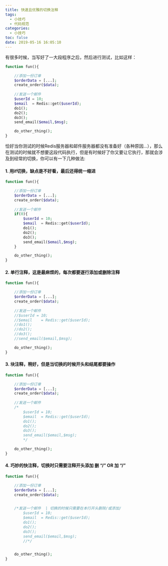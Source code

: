 ```yaml
---
title: 快速且优雅的切换注释
tags:
  - 小技巧
  - 代码规范
categories:
  - 小技巧
toc: false
date: 2019-05-16 16:05:10
---
```


有很多时候，当写好了一大段程序之后，然后进行测试，比如这样：
```php
function fun(){

	//添加一份订单
	$orderData = [...];
	create_order($data);
	
	//发送一个邮件
	$userId = 10;
	$email 	= Redis::get($userId);
	do1();
	do2();
	do3();
	send_email($email,$msg);

	do_other_thing();
}
```

恰好当你测试的时候Redis服务器和邮件服务器都没有准备好（各种原因...），那么在测试的时候就不想要这段代码执行，但是有时候好了你又要让它执行，那就会涉及到经常的切换，你可以有一下几种做法:


#### 1. 用if切换，缺点是不好看，最后还得统一缩进
```php
function fun(){

	//添加一份订单
	$orderData = [...];
	create_order($data);
	
	//发送一个邮件
	if(0){
		$userId = 10;
		$email 	= Redis::get($userId);
		do1();
		do2();
		do3();
		send_email($email,$msg);
	}

	do_other_thing();
}
```

#### 2. 单行注释，这是最麻烦的，每次都要逐行添加或删除注释
```php
function fun(){

	//添加一份订单
	$orderData = [...];
	create_order($data);
	
	//发送一个邮件
	//$userId = 10;
	//$email 	= Redis::get($userId);
	//do1();
	//do2();
	//do3();
	//send_email($email,$msg);

	do_other_thing();
}
```

#### 3. 块注释，稍好，但是当切换的时候开头和结尾都要操作
```php
function fun(){

	//添加一份订单
	$orderData = [...];
	create_order($data);
	
	//发送一个邮件
	/*
		$userId = 10;
		$email 	= Redis::get($userId);
		do1();
		do2();
		do3();
		send_email($email,$msg);
		*/

	do_other_thing();
}
```


#### 4. 巧妙的快注释，切换时只需要注释开头添加 删 “/” OR 加 “/”
```php
function fun(){

	//添加一份订单
	$orderData = [...];
	create_order($data);
	

	/*发送一个邮件  | 切换的时候只需要在本行开头删除/或添加/
		$userId = 10;
		$email 	= Redis::get($userId);
		do1();
		do2();
		do3();
		send_email($email,$msg);
		//*/


	do_other_thing();
}
```